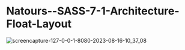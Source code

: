 # Natours--SASS-7-1-Architecture-Float-Layout
![screencapture-127-0-0-1-8080-2023-08-16-10_37_08](https://github.com/akbarameen/Natours--SASS-7-1-Architecture-Float-Layout/assets/93811674/8c15e127-07a3-440d-a201-c5c07d19d76f)
